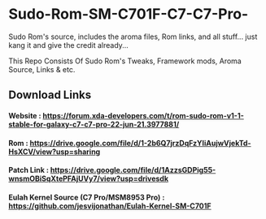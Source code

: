 # Sudo-Rom-SM-C701F-C7-C7-Pro-
Sudo Rom's source, includes the aroma files, Rom links, and all stuff... just kang it and give the credit already...

This Repo Consists Of Sudo Rom's Tweaks, Framework mods, Aroma Source, Links & etc. 

## Download Links 
#### Website : https://forum.xda-developers.com/t/rom-sudo-rom-v1-1-stable-for-galaxy-c7-c7-pro-22-jun-21.3977881/
#### Rom : https://drive.google.com/file/d/1-2b6Q7jrzDqFzYIiAujwVjekTd-HsXCV/view?usp=sharing
#### Patch Link : https://drive.google.com/file/d/1AzzsGDPig55-wnsmOBiSqXtePFAjUVy7/view?usp=drivesdk
#### Eulah Kernel Source (C7 Pro/MSM8953 Pro) : https://github.com/jesvijonathan/Eulah-Kernel-SM-C701F
